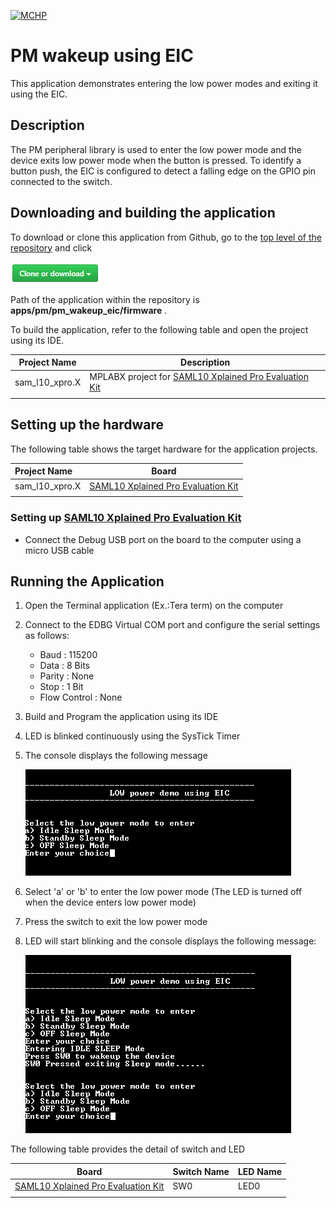 [![MCHP](https://www.microchip.com/ResourcePackages/Microchip/assets/dist/images/logo.png)](https://www.microchip.com)

# PM wakeup using EIC

This application demonstrates entering the low power modes and exiting it using the EIC.

## Description

The PM peripheral library is used to enter the low power mode and the device exits low power mode when the button is pressed. To identify a button push, the EIC is configured to detect a falling edge on the GPIO pin connected to the switch.

## Downloading and building the application

To download or clone this application from Github, go to the [top level of the repository](https://github.com/Microchip-MPLAB-Harmony/csp_apps_sam_l10_l11) and click

![clone](../../../docs/images/clone.png)

Path of the application within the repository is **apps/pm/pm_wakeup_eic/firmware** .

To build the application, refer to the following table and open the project using its IDE.

| Project Name      | Description                                    |
| ----------------- | ---------------------------------------------- |
| sam_l10_xpro.X | MPLABX project for [SAML10 Xplained Pro Evaluation Kit](https://www.microchip.com/DevelopmentTools/ProductDetails/dm320204) |
|||

## Setting up the hardware

The following table shows the target hardware for the application projects.

| Project Name| Board|
|:---------|:---------:|
| sam_l10_xpro.X | [SAML10 Xplained Pro Evaluation Kit](https://www.microchip.com/DevelopmentTools/ProductDetails/dm320204)
|||

### Setting up [SAML10 Xplained Pro Evaluation Kit](https://www.microchip.com/DevelopmentTools/ProductDetails/dm320204)

- Connect the Debug USB port on the board to the computer using a micro USB cable

## Running the Application

1. Open the Terminal application (Ex.:Tera term) on the computer
2. Connect to the EDBG Virtual COM port and configure the serial settings as follows:
    - Baud : 115200
    - Data : 8 Bits
    - Parity : None
    - Stop : 1 Bit
    - Flow Control : None
3. Build and Program the application using its IDE
4. LED is blinked continuously using the SysTick Timer
5. The console displays the following message

    ![output](images/output_pm_wakeup_eic_1.png)

6. Select 'a' or 'b' to enter the low power mode (The LED is turned off when the device enters low power mode)
7. Press the switch to exit the low power mode
8. LED will start blinking and the console displays the following message:

    ![output](images/output_pm_wakeup_eic_2.png)

The following table provides the detail of switch and LED

| Board      | Switch Name | LED Name   |
| ---------- | ----------- | ---------- |
| [SAML10 Xplained Pro Evaluation Kit](https://www.microchip.com/DevelopmentTools/ProductDetails/dm320204) |SW0 | LED0 |
||||
